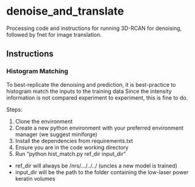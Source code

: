 # denoise_and_translate
Processing code and instructions for running 3D-RCAN for denoising, followed by fnet for image translation.

## Instructions
### Histogram Matching
To best-replicate the denoising and prediction, it is best-practice to histogram match the inputs to the training data
Since the intensity information is not compared experiment to experiment, this is fine to do.

Steps: 
1. Clone the environment 
2. Create a new python environment with your preferred environment manager (we suggest miniforge)
3. Install the dependencies from requirements.txt
4. Ensure you are in the code working directory
5. Run “python hist_match.py ref_dir input_dir”
 * ref_dir will always be /nrs/…/../../ (uncles a new model is trained)
 * input_dir will be the path to the folder containing the low-laser power keratin volumes 
